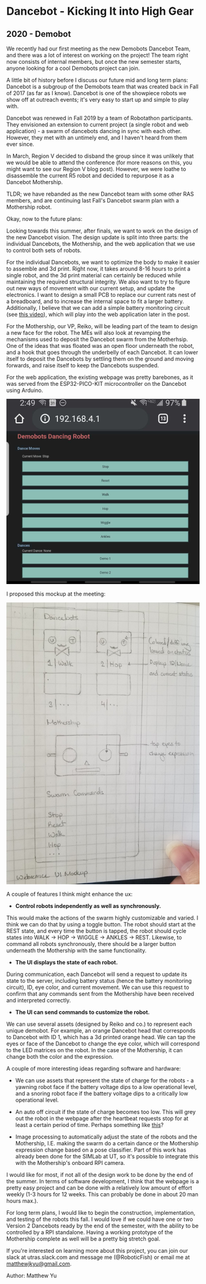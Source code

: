 # Dancebot - Kicking It into High Gear
## 2020 - Demobot

We recently had our first meeting as the new Demobots Dancebot Team, and there was a lot of interest on working on the project! The team right now consists of internal members, but once the new semester starts, anyone looking for a cool Demobots project can join.

A little bit of history before I discuss our future mid and long term plans: Dancebot is a subgroup of the Demobots team that was created back in Fall of 2017 (as far as I know). Dancebot is one of the showpiece robots we show off at outreach events; it's very easy to start up and simple to play with.

Dancebot was renewed in Fall 2019 by a team of Robotathon participants. They envisioned an extension to current project (a single robot and web application) - a swarm of dancebots dancing in sync with each other. However, they met with an untimely end, and I haven't heard from them ever since.

In March, Region V decided to disband the group since it was unlikely that we would be able to attend the conference (for more reasons on this, you might want to see our Region V blog post). However, we were loathe to disassemble the current R5 robot and decided to repurpose it as a Dancebot Mothership.

TLDR; we have rebanded as the new Dancebot team with some other RAS members, and are continuing last Fall's Dancebot swarm plan with a Mothership robot.

Okay, now to the future plans:

Looking towards this summer, after finals, we want to work on the design of the new Dancebot vision. The design update is split into three parts: the individual Dancebots, the Mothership, and the web application that we use to control both sets of robots.

For the individual Dancebots, we want to optimize the body to make it easier to assemble and 3d print. Right now, it takes around 8-16 hours to print a single robot, and the 3d print material can certainly be reduced while maintaining the required structural integrity. We also want to try to figure out new ways of movement with our current setup, and update the electronics. I want to design a small PCB to replace our current rats nest of a breadboard, and to increase the internal space to fit a larger battery. Additionally, I believe that we can add a simple battery monitoring circuit (see [this video](https://www.xtronical.com/esp32monitorownbatteryvoltage/)), which will play into the web application later in the post.

For the Mothership, our VP, Reiko, will be leading part of the team to design a new face for the robot. The MEs will also look at revamping the mechanisms used to deposit the Dancebot swarm from the Motherhsip. One of the ideas that was floated was an open floor underneath the robot, and a hook that goes through the underbelly of each Dancebot. It can lower itself to deposit the Dancebots by settling them on the ground and moving forwards, and raise itself to keep the Dancebots suspended.

For the web application, the existing webpage was pretty barebones, as it was served from the ESP32-PICO-KIT microcontroller on the Dancebot using Arduino.

![Old web UI](/src/_posts//blog/2020-05-03-dancebot/webui_old.jpg)

I proposed this mockup at the meeting:

![New web UI](/src/_posts//blog/2020-05-03-dancebot/webui.jpg)

A couple of features I think might enhance the ux:

* **Control robots independently as well as synchronously.**

This would make the actions of the swarm highly customizable and varied. I think we can do that by using a toggle button. The robot should start at the REST state, and every time the button is tapped, the robot should cycle states into WALK -> HOP -> WIGGLE -> ANKLES -> REST. Likewise, to command all robots synchronously, there should be a larger button underneath the Mothership with the same functionality.

* **The UI displays the state of each robot.**

During communication, each Dancebot will send a request to update its state to the server, including battery status (hence the battery monitoring circuit), ID, eye color, and current movement. We can use this request to confirm that any commands sent from the Mothership have been received and interpreted correctly.

* **The UI can send commands to customize the robot.**

We can use several assets (designed by Reiko and co.) to represent each unique demobot. For example, an orange Dancebot head that corresponds to Dancebot with ID 1, which has a 3d printed orange head. We can tap the eyes or face of the Dancebot to change the eye color, which will correspond to the LED matrices on the robot. In the case of the Mothership, it can change both the color and the expression.

A couple of more interesting ideas regarding software and hardware:

* We can use assets that represent the state of charge for the robots - a yawning robot face if the battery voltage dips to a low operational level, and a snoring robot face if the battery voltage dips to a critically low operational level.

* An auto off circuit if the state of charge becomes too low. This will grey out the robot in the webpage after the heartbeat requests stop for at least a certain period of time. Perhaps something like [this](http://www.zolalab.com.br/eletronica_projetos/auto_shutdown_enus.php)?

* Image processing to automatically adjust the state of the robots and the Mothership, I.E. making the swarm do a certain dance or the Mothership expression change based on a pose classifier. Part of this work has already been done for the SIMLab at UT, so it's possible to integrate this with the Mothership's onboard RPI camera.

I would like for most, if not all of the design work to be done by the end of the summer. In terms of software development, I think that the webpage is a pretty easy project and can be done with a relatively low amount of effort weekly (1-3 hours for 12 weeks. This can probably be done in about 20 man hours max.).

For long term plans, I would like to begin the construction, implementation, and testing of the robots this fall. I would love if we could have one or two Version 2 Dancebots ready by the end of the semester, with the ability to be controlled by a RPI standalone. Having a working prototype of the Mothership complete as well will be a pretty big stretch goal.

If you're interested on learning more about this project, you can join our slack at utras.slack.com and message me (@RoboticFish) or email me at matthewjkyu@gmail.com.

Author: Matthew Yu
